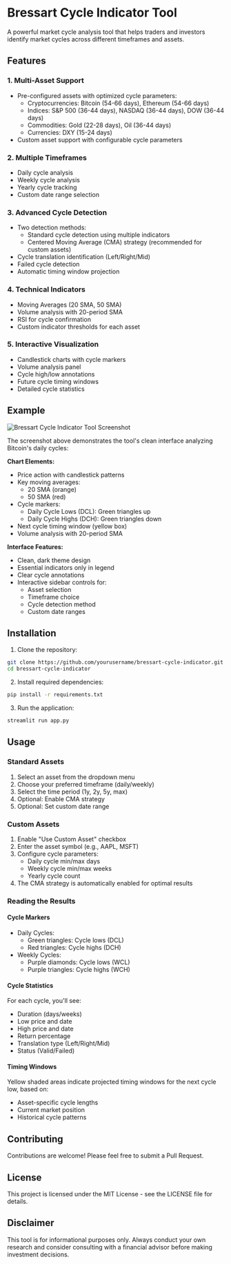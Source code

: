 # Bressart Cycle Indicator Tool

A powerful market cycle analysis tool that helps traders and investors identify market cycles across different timeframes and assets.

## Features

### 1. Multi-Asset Support
- Pre-configured assets with optimized cycle parameters:
  - Cryptocurrencies: Bitcoin (54-66 days), Ethereum (54-66 days)
  - Indices: S&P 500 (36-44 days), NASDAQ (36-44 days), DOW (36-44 days)
  - Commodities: Gold (22-28 days), Oil (36-44 days)
  - Currencies: DXY (15-24 days)
- Custom asset support with configurable cycle parameters

### 2. Multiple Timeframes
- Daily cycle analysis
- Weekly cycle analysis
- Yearly cycle tracking
- Custom date range selection

### 3. Advanced Cycle Detection
- Two detection methods:
  - Standard cycle detection using multiple indicators
  - Centered Moving Average (CMA) strategy (recommended for custom assets)
- Cycle translation identification (Left/Right/Mid)
- Failed cycle detection
- Automatic timing window projection

### 4. Technical Indicators
- Moving Averages (20 SMA, 50 SMA)
- Volume analysis with 20-period SMA
- RSI for cycle confirmation
- Custom indicator thresholds for each asset

### 5. Interactive Visualization
- Candlestick charts with cycle markers
- Volume analysis panel
- Cycle high/low annotations
- Future cycle timing windows
- Detailed cycle statistics

## Example

![Bressart Cycle Indicator Tool Screenshot](docs/images/tool_screenshot.png)

The screenshot above demonstrates the tool's clean interface analyzing Bitcoin's daily cycles:

**Chart Elements:**
- Price action with candlestick patterns
- Key moving averages:
  - 20 SMA (orange)
  - 50 SMA (red)
- Cycle markers:
  - Daily Cycle Lows (DCL): Green triangles up
  - Daily Cycle Highs (DCH): Green triangles down
- Next cycle timing window (yellow box)
- Volume analysis with 20-period SMA

**Interface Features:**
- Clean, dark theme design
- Essential indicators only in legend
- Clear cycle annotations
- Interactive sidebar controls for:
  - Asset selection
  - Timeframe choice
  - Cycle detection method
  - Custom date ranges

## Installation

1. Clone the repository:
```bash
git clone https://github.com/yourusername/bressart-cycle-indicator.git
cd bressart-cycle-indicator
```

2. Install required dependencies:
```bash
pip install -r requirements.txt
```

3. Run the application:
```bash
streamlit run app.py
```

## Usage

### Standard Assets
1. Select an asset from the dropdown menu
2. Choose your preferred timeframe (daily/weekly)
3. Select the time period (1y, 2y, 5y, max)
4. Optional: Enable CMA strategy
5. Optional: Set custom date range

### Custom Assets
1. Enable "Use Custom Asset" checkbox
2. Enter the asset symbol (e.g., AAPL, MSFT)
3. Configure cycle parameters:
   - Daily cycle min/max days
   - Weekly cycle min/max weeks
   - Yearly cycle count
4. The CMA strategy is automatically enabled for optimal results

### Reading the Results

#### Cycle Markers
- Daily Cycles:
  - Green triangles: Cycle lows (DCL)
  - Red triangles: Cycle highs (DCH)
- Weekly Cycles:
  - Purple diamonds: Cycle lows (WCL)
  - Purple triangles: Cycle highs (WCH)

#### Cycle Statistics
For each cycle, you'll see:
- Duration (days/weeks)
- Low price and date
- High price and date
- Return percentage
- Translation type (Left/Right/Mid)
- Status (Valid/Failed)

#### Timing Windows
Yellow shaded areas indicate projected timing windows for the next cycle low, based on:
- Asset-specific cycle lengths
- Current market position
- Historical cycle patterns

## Contributing

Contributions are welcome! Please feel free to submit a Pull Request.

## License

This project is licensed under the MIT License - see the LICENSE file for details.

## Disclaimer

This tool is for informational purposes only. Always conduct your own research and consider consulting with a financial advisor before making investment decisions.
